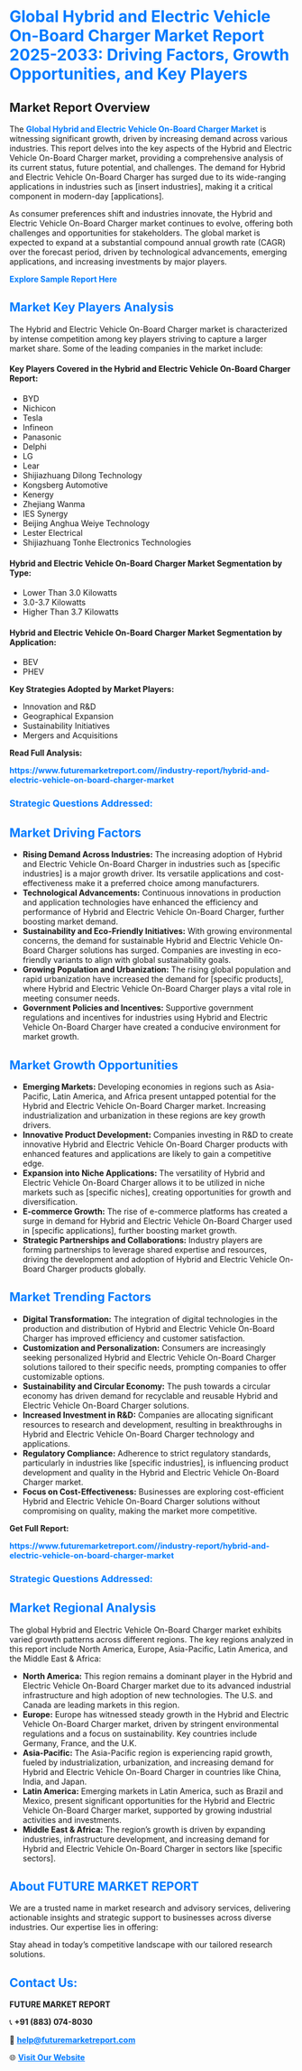 <h1 style="color: #007BFF;">Global Hybrid and Electric Vehicle On-Board Charger Market Report 2025-2033: Driving Factors, Growth Opportunities, and Key Players</h1>

<section id="overview">
<h2>Market Report Overview</h2>
<p>The <a href="https://www.futuremarketreport.com//industry-report/hybrid-and-electric-vehicle-on-board-charger-market" style="color: #007BFF; text-decoration: none;"><strong>Global Hybrid and Electric Vehicle On-Board Charger Market</strong></a> is witnessing significant growth, driven by increasing demand across various industries. This report delves into the key aspects of the Hybrid and Electric Vehicle On-Board Charger market, providing a comprehensive analysis of its current status, future potential, and challenges. The demand for Hybrid and Electric Vehicle On-Board Charger has surged due to its wide-ranging applications in industries such as [insert industries], making it a critical component in modern-day [applications].</p>
<p>As consumer preferences shift and industries innovate, the Hybrid and Electric Vehicle On-Board Charger market continues to evolve, offering both challenges and opportunities for stakeholders. The global market is expected to expand at a substantial compound annual growth rate (CAGR) over the forecast period, driven by technological advancements, emerging applications, and increasing investments by major players.</p>
</section>

<section id="overview">
<p><a href="https://www.futuremarketreport.com//request-sample/reportId=49727" style="color: #007BFF; text-decoration: none;"><strong>Explore Sample Report Here</strong></a></p>
</section>

<section id="key-players">
<h2 style="color: #007BFF;">Market Key Players Analysis</h2>
<p>The Hybrid and Electric Vehicle On-Board Charger market is characterized by intense competition among key players striving to capture a larger market share. Some of the leading companies in the market include:</p>
<h4>Key Players Covered in the Hybrid and Electric Vehicle On-Board Charger Report:</h4>
<ul><li>BYD</li><li>Nichicon</li><li>Tesla</li><li>Infineon</li><li>Panasonic</li><li>Delphi</li><li>LG</li><li>Lear</li><li>Shijiazhuang Dilong Technology</li><li>Kongsberg Automotive</li><li>Kenergy</li><li>Zhejiang Wanma</li><li>IES Synergy</li><li>Beijing Anghua Weiye Technology</li><li>Lester Electrical</li><li>Shijiazhuang Tonhe Electronics Technologies</li></ul>
<h4>Hybrid and Electric Vehicle On-Board Charger Market Segmentation by Type:</h4>
<ul><li>Lower Than 3.0 Kilowatts</li><li>3.0-3.7 Kilowatts</li><li>Higher Than 3.7 Kilowatts</li></ul>

<h4>Hybrid and Electric Vehicle On-Board Charger Market Segmentation by Application:</h4>
<ul><li>BEV</li><li>PHEV</li></ul>
<p><strong>Key Strategies Adopted by Market Players:</strong></p>
<ul>
<li>Innovation and R&D</li>
<li>Geographical Expansion</li>
<li>Sustainability Initiatives</li>
<li>Mergers and Acquisitions</li>
</ul>
</section>

<section>
<p><strong>Read Full Analysis: </strong></p><a href="https://www.futuremarketreport.com//industry-report/hybrid-and-electric-vehicle-on-board-charger-market" style="color: #007BFF; text-decoration: none;"><strong>https://www.futuremarketreport.com//industry-report/hybrid-and-electric-vehicle-on-board-charger-market</strong></a>
<h3 style="color: #007BFF;">Strategic Questions Addressed:</h3>
</section>

<section id="driving-factors">
<h2 style="color: #007BFF;">Market Driving Factors</h2>
<ul>
<li><strong>Rising Demand Across Industries:</strong> The increasing adoption of Hybrid and Electric Vehicle On-Board Charger in industries such as [specific industries] is a major growth driver. Its versatile applications and cost-effectiveness make it a preferred choice among manufacturers.</li>
<li><strong>Technological Advancements:</strong> Continuous innovations in production and application technologies have enhanced the efficiency and performance of Hybrid and Electric Vehicle On-Board Charger, further boosting market demand.</li>
<li><strong>Sustainability and Eco-Friendly Initiatives:</strong> With growing environmental concerns, the demand for sustainable Hybrid and Electric Vehicle On-Board Charger solutions has surged. Companies are investing in eco-friendly variants to align with global sustainability goals.</li>
<li><strong>Growing Population and Urbanization:</strong> The rising global population and rapid urbanization have increased the demand for [specific products], where Hybrid and Electric Vehicle On-Board Charger plays a vital role in meeting consumer needs.</li>
<li><strong>Government Policies and Incentives:</strong> Supportive government regulations and incentives for industries using Hybrid and Electric Vehicle On-Board Charger have created a conducive environment for market growth.</li>
</ul>
</section>

<section id="growth-opportunities">
<h2 style="color: #007BFF;">Market Growth Opportunities</h2>
<ul>
<li><strong>Emerging Markets:</strong> Developing economies in regions such as Asia-Pacific, Latin America, and Africa present untapped potential for the Hybrid and Electric Vehicle On-Board Charger market. Increasing industrialization and urbanization in these regions are key growth drivers.</li>
<li><strong>Innovative Product Development:</strong> Companies investing in R&D to create innovative Hybrid and Electric Vehicle On-Board Charger products with enhanced features and applications are likely to gain a competitive edge.</li>
<li><strong>Expansion into Niche Applications:</strong> The versatility of Hybrid and Electric Vehicle On-Board Charger allows it to be utilized in niche markets such as [specific niches], creating opportunities for growth and diversification.</li>
<li><strong>E-commerce Growth:</strong> The rise of e-commerce platforms has created a surge in demand for Hybrid and Electric Vehicle On-Board Charger used in [specific applications], further boosting market growth.</li>
<li><strong>Strategic Partnerships and Collaborations:</strong> Industry players are forming partnerships to leverage shared expertise and resources, driving the development and adoption of Hybrid and Electric Vehicle On-Board Charger products globally.</li>
</ul>
</section>

<section id="trending-factors">
<h2 style="color: #007BFF;">Market Trending Factors</h2>
<ul>
<li><strong>Digital Transformation:</strong> The integration of digital technologies in the production and distribution of Hybrid and Electric Vehicle On-Board Charger has improved efficiency and customer satisfaction.</li>
<li><strong>Customization and Personalization:</strong> Consumers are increasingly seeking personalized Hybrid and Electric Vehicle On-Board Charger solutions tailored to their specific needs, prompting companies to offer customizable options.</li>
<li><strong>Sustainability and Circular Economy:</strong> The push towards a circular economy has driven demand for recyclable and reusable Hybrid and Electric Vehicle On-Board Charger solutions.</li>
<li><strong>Increased Investment in R&D:</strong> Companies are allocating significant resources to research and development, resulting in breakthroughs in Hybrid and Electric Vehicle On-Board Charger technology and applications.</li>
<li><strong>Regulatory Compliance:</strong> Adherence to strict regulatory standards, particularly in industries like [specific industries], is influencing product development and quality in the Hybrid and Electric Vehicle On-Board Charger market.</li>
<li><strong>Focus on Cost-Effectiveness:</strong> Businesses are exploring cost-efficient Hybrid and Electric Vehicle On-Board Charger solutions without compromising on quality, making the market more competitive.</li>
</ul>
</section>

<section>
<p><strong>Get Full Report: </strong></p><a href="https://www.futuremarketreport.com//industry-report/hybrid-and-electric-vehicle-on-board-charger-market" style="color: #007BFF; text-decoration: none;"><strong>https://www.futuremarketreport.com//industry-report/hybrid-and-electric-vehicle-on-board-charger-market</strong></a>
<h3 style="color: #007BFF;">Strategic Questions Addressed:</h3>
</section>


<section id="regional-analysis">
<h2 style="color: #007BFF;">Market Regional Analysis</h2>
<p>The global Hybrid and Electric Vehicle On-Board Charger market exhibits varied growth patterns across different regions. The key regions analyzed in this report include North America, Europe, Asia-Pacific, Latin America, and the Middle East & Africa:</p>
<ul>
<li><strong>North America:</strong> This region remains a dominant player in the Hybrid and Electric Vehicle On-Board Charger market due to its advanced industrial infrastructure and high adoption of new technologies. The U.S. and Canada are leading markets in this region.</li>
<li><strong>Europe:</strong> Europe has witnessed steady growth in the Hybrid and Electric Vehicle On-Board Charger market, driven by stringent environmental regulations and a focus on sustainability. Key countries include Germany, France, and the U.K.</li>
<li><strong>Asia-Pacific:</strong> The Asia-Pacific region is experiencing rapid growth, fueled by industrialization, urbanization, and increasing demand for Hybrid and Electric Vehicle On-Board Charger in countries like China, India, and Japan.</li>
<li><strong>Latin America:</strong> Emerging markets in Latin America, such as Brazil and Mexico, present significant opportunities for the Hybrid and Electric Vehicle On-Board Charger market, supported by growing industrial activities and investments.</li>
<li><strong>Middle East & Africa:</strong> The region’s growth is driven by expanding industries, infrastructure development, and increasing demand for Hybrid and Electric Vehicle On-Board Charger in sectors like [specific sectors].</li>
</ul>
</section>

<footer>
<h2 style="color: #007BFF;">About FUTURE MARKET REPORT</h2>
<p>We are a trusted name in market research and advisory services, delivering actionable insights and strategic support to businesses across diverse industries. Our expertise lies in offering:</p>

<p>Stay ahead in today’s competitive landscape with our tailored research solutions.</p>

<h2 style="color: #007BFF;">Contact Us:</h2>
<p><strong>FUTURE MARKET REPORT</strong></p>
<p>📞 <strong>+91 (883) 074-8030</strong></p>
<p>📧 <strong><a href="mailto:help@futuremarketreport.com" style="color: #007BFF;">help@futuremarketreport.com</a></strong></p>
<p>🌐 <strong><a href="https://www.futuremarketreport.com/" style="color: #007BFF;">Visit Our Website</a></strong></p>
</footer>